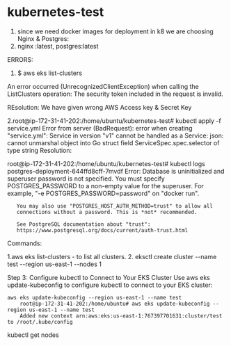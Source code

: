 # kubernetes-test
1. since we need docker images for deployment in k8 we  are choosing Nginx & Postgres:
2. nginx :latest, postgres:latest

ERRORS:
    

 1.  $ aws eks list-clusters

An error occurred (UnrecognizedClientException) when calling the ListClusters operation: The security token included in the request is invalid.


REsolution:
    We have given wrong AWS Access key & Secret Key

2.root@ip-172-31-41-202:/home/ubuntu/kubernetes-test# kubectl apply -f service.yml
Error from server (BadRequest): error when creating "service.yml": Service in version "v1" cannot be handled as a Service: json: cannot unmarshal object into Go struct field ServiceSpec.spec.selector of type string
Resolution:


root@ip-172-31-41-202:/home/ubuntu/kubernetes-test# kubectl  logs postgres-deployment-644ffd8cff-7mvdf
Error: Database is uninitialized and superuser password is not specified.
       You must specify POSTGRES_PASSWORD to a non-empty value for the
       superuser. For example, "-e POSTGRES_PASSWORD=password" on "docker run".

       You may also use "POSTGRES_HOST_AUTH_METHOD=trust" to allow all
       connections without a password. This is *not* recommended.

       See PostgreSQL documentation about "trust":
       https://www.postgresql.org/docs/current/auth-trust.html


Commands:

1.aws eks list-clusters - to list all clusters.
2. eksctl create cluster --name test --region us-east-1 --nodes 1

Step 3: Configure kubectl to Connect to Your EKS Cluster
    Use aws eks update-kubeconfig to configure kubectl to connect to your EKS cluster:

    aws eks update-kubeconfig --region us-east-1 --name test
        root@ip-172-31-41-202:/home/ubuntu# aws eks update-kubeconfig --region us-east-1 --name test
        Added new context arn:aws:eks:us-east-1:767397701631:cluster/test to /root/.kube/config

kubectl get nodes
